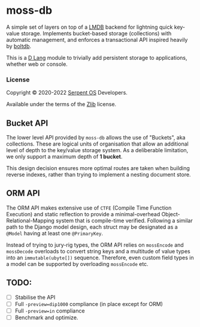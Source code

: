 # moss-db

A simple set of layers on top of a [LMDB](https://www.symas.com/lmdb) backend for lightning quick key-value storage.
Implements bucket-based storage (collections) with automatic management, and enforces a transactional API inspired heavily by [boltdb](https://github.com/boltdb/bolt).

This is a [D Lang](https://dlang.org/) module to trivially add persistent storage to applications, whether web or console.

### License

Copyright &copy; 2020-2022 [Serpent OS](https://serpentos.com) Developers.

Available under the terms of the [Zlib](https://opensource.org/licenses/Zlib) license.

## Bucket API

The lower level API provided by `moss-db` allows the use of "Buckets", aka collections. These are logical units of organisation that allow an additional level of depth to the key/value storage system. As a deliberable limitation, we only support a maximum depth of **1 bucket**.

This design decision ensures more optimal routes are taken when building reverse indexes, rather than trying to implement a nesting document store.

## ORM API

The ORM API makes extensive use of `CTFE` (Compile Time Function Execution) and static reflection to provide a minimal-overhead Object-Relational-Mapping system that is compile-time verified. Following a similar path to the Django model design, each struct may be designated as a `@Model` having at least one `@PrimaryKey`.

Instead of trying to jury-rig types, the ORM API relies on `mossEncode` and `mossDecode` overloads to convert string keys and a multitude of value
types into an `immutable(ubyte[])` sequence. Therefore, even custom field
types in a model can be supported by overloading `mossEncode` etc.

## TODO:

 - [ ] Stabilise the API
 - [ ] Full `-preview=dip1000` compliance (in place except for ORM)
 - [ ] Full `-preview=in` compliance
 - [ ] Benchmark and optimize.